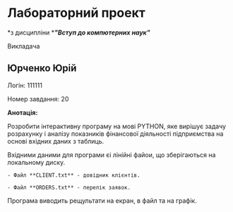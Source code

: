 # Лабораторний проект

*з дисципліни ****"Вступ до компютерних наук"***

Викладача 

## **Юрченко Юрій**

Логін: 111111

Номер завдання: 20

**Анотація:**

Розробити інтерактивну програму на мові PYTHON, яке вирішує задачу розрахунку і аналізу показників фінансової діяльності підприємства на основі вхідних даних з таблиць.

Вхідними даними для програми єі лінійні файои, що зберігаються на локальному диску.

	- Файл **CLIENT.txt** - довідник клієнтів.

	- Файл **ORDERS.txt** - перелік заявок.

Програма виводить рещультати на екран, в файл та на графік.
